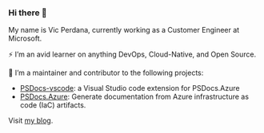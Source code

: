 ### Hi there 👋
My name is Vic Perdana, currently working as a Customer Engineer at Microsoft. 

⚡ I’m an avid learner on anything DevOps, Cloud-Native, and Open Source.

🔭 I’m a maintainer and contributor to the following projects:
- [PSDocs-vscode](https://github.com/Microsoft/PSDocs-vscode): a Visual Studio code extension for PSDocs.Azure
- [PSDocs.Azure](https://github.com/Azure/PSDocs.Azure): Generate documentation from Azure infrastructure as code (IaC) artifacts.

Visit [my blog](https://blog.vicperdana.com). 
